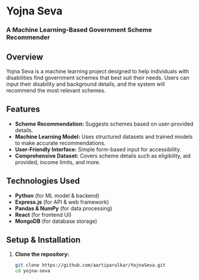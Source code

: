 # Yojna Seva  

### A Machine Learning-Based Government Scheme Recommender  

## Overview  
Yojna Seva is a machine learning project designed to help individuals with disabilities find government schemes that best suit their needs. Users can input their disability and background details, and the system will recommend the most relevant schemes.

## Features  
- **Scheme Recommendation:** Suggests schemes based on user-provided details.  
- **Machine Learning Model:** Uses structured datasets and trained models to make accurate recommendations.  
- **User-Friendly Interface:** Simple form-based input for accessibility.  
- **Comprehensive Dataset:** Covers scheme details such as eligibility, aid provided, income limits, and more.  

## Technologies Used  
- **Python** (for ML model & backend)  
- **Express.js** (for API & web framework)  
- **Pandas & NumPy** (for data processing)  
- **React** (for frontend UI)  
- **MongoDB** (for database storage)  


## Setup & Installation  
1. **Clone the repository:**  
   ```sh
   git clone https://github.com/aartiparulkar/YojnaSeva.git
   cd yojna-seva